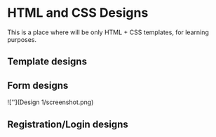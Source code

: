 # HTML and CSS Designs

This is a place where will be only HTML + CSS templates, for learning purposes.

## Template designs

## Form designs
![''](Design 1/screenshot.png)
## Registration/Login designs
